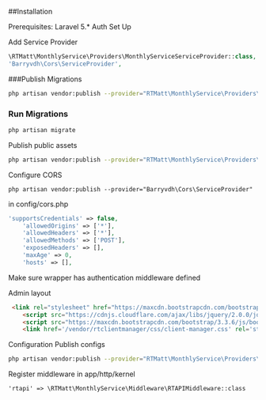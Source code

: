 ##Installation

Prerequisites:
Laravel 5.*
Auth Set Up

Add Service Provider

``` php 
\RTMatt\MonthlyService\Providers\MonthlyServiceServiceProvider::class,
'Barryvdh\Cors\ServiceProvider',
```



###Publish Migrations

``` bash 
php artisan vendor:publish --provider="RTMatt\MonthlyService\Providers\MonthlyServiceServiceProvider" --tag="migrations" 
```

### Run Migrations

``` bash 
php artisan migrate
```

Publish public assets

``` bash 
php artisan vendor:publish --provider="RTMatt\MonthlyService\Providers\MonthlyServiceServiceProvider" --tag="public"
```


Configure CORS


```  
php artisan vendor:publish --provider="Barryvdh\Cors\ServiceProvider"
```


in config/cors.php

```  php
'supportsCredentials' => false,
    'allowedOrigins' => ['*'],
    'allowedHeaders' => ['*'],
    'allowedMethods' => ['POST'],
    'exposedHeaders' => [],
    'maxAge' => 0,
    'hosts' => [],
```

Make sure wrapper has authentication middleware defined 




Admin layout

``` html 
 <link rel="stylesheet" href="https://maxcdn.bootstrapcdn.com/bootstrap/3.3.6/css/bootstrap.min.css"/>
    <script src="https://cdnjs.cloudflare.com/ajax/libs/jquery/2.0.0/jquery.min.js"></script>
    <script src="https://maxcdn.bootstrapcdn.com/bootstrap/3.3.6/js/bootstrap.min.js"></script>
    <link href='/vendor/rtclientmanager/css/client-manager.css' rel='stylesheet'>
```

Configuration
Publish configs

``` bash 
php artisan vendor:publish --provider="RTMatt\MonthlyService\Providers\MonthlyServiceServiceProvider" --tag="config" 
```


Register middleware
in app/http/kernel

```  
'rtapi' => \RTMatt\MonthlyService\Middleware\RTAPIMiddleware::class
```




